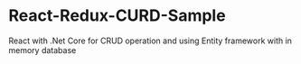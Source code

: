 # React-Redux-CURD-Sample
React with .Net Core for CRUD operation and using Entity framework with in memory database
